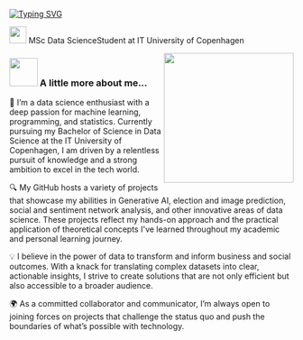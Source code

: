 [![Typing SVG](https://readme-typing-svg.demolab.com?font=Fira+Code&pause=1000&color=75B3F7&width=435&lines=Hi+there!+%F0%9F%91%8B+I'm+Daria+Damian!+)](https://git.io/typing-svg)

<img src="https://media.giphy.com/media/WUlplcMpOCEmTGBtBW/giphy.gif" width="30"> MSc Data ScienceStudent at IT University of Copenhagen

<img align='right' src="https://media.giphy.com/media/ieyl9zmCjO4b4t6qoY/giphy.gif" width="230">

### <img src="https://media.giphy.com/media/VgCDAzcKvsR6OM0uWg/giphy.gif" width="50"> A little more about me...  

🚀 I’m a data science enthusiast with a deep passion for machine learning, programming, and statistics. Currently pursuing my Bachelor of Science in Data Science at the IT University of Copenhagen, I am driven by a relentless pursuit of knowledge and a strong ambition to excel in the tech world.

🔍 My GitHub hosts a variety of projects that showcase my abilities in Generative AI, election and image prediction, social and sentiment network analysis, and other innovative areas of data science. These projects reflect my hands-on approach and the practical application of theoretical concepts I've learned throughout my academic and personal learning journey.

💡 I believe in the power of data to transform and inform business and social outcomes. With a knack for translating complex datasets into clear, actionable insights, I strive to create solutions that are not only efficient but also accessible to a broader audience.

🌍 As a committed collaborator and communicator, I’m always open to joining forces on projects that challenge the status quo and push the boundaries of what’s possible with technology. 
